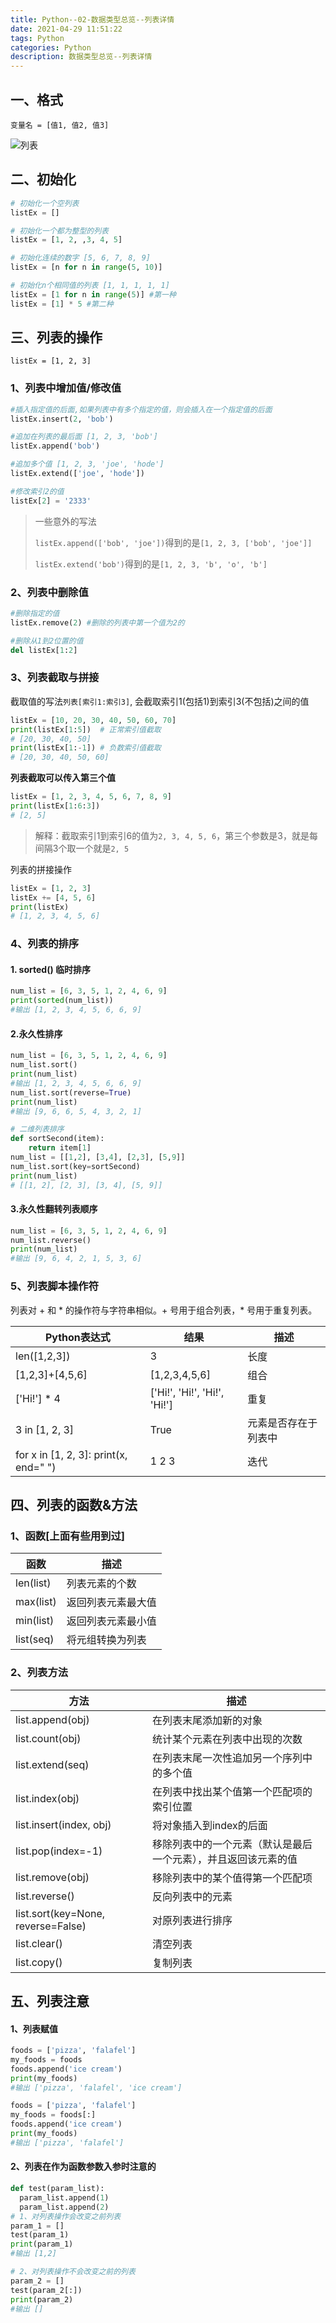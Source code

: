 ```yaml
---
title: Python--02-数据类型总览--列表详情
date: 2021-04-29 11:51:22
tags: Python
categories: Python
description: 数据类型总览--列表详情
---
```


## 一、格式

`变量名 = [值1, 值2, 值3]`

![列表](https://www.runoob.com/wp-content/uploads/2014/05/positive-indexes-1.png)

## 二、初始化

```python
# 初始化一个空列表
listEx = []

# 初始化一个都为整型的列表
listEx = [1, 2, ,3, 4, 5]

# 初始化连续的数字 [5, 6, 7, 8, 9]
listEx = [n for n in range(5, 10)]

# 初始化n个相同值的列表 [1, 1, 1, 1, 1]
listEx = [1 for n in range(5)] #第一种
listEx = [1] * 5 #第二种
```

## 三、列表的操作

`listEx = [1, 2, 3]`

### 1、列表中增加值/修改值

```python
#插入指定值的后面,如果列表中有多个指定的值，则会插入在一个指定值的后面
listEx.insert(2, 'bob')

#追加在列表的最后面 [1, 2, 3, 'bob']
listEx.append('bob')

#追加多个值 [1, 2, 3, 'joe', 'hode']
listEx.extend(['joe', 'hode'])

#修改索引2的值
listEx[2] = '2333'
```
<!-- more -->
> 一些意外的写法
>
> `listEx.append(['bob', 'joe'])`得到的是`[1, 2, 3, ['bob', 'joe']]`
>
> `listEx.extend('bob')`得到的是`[1, 2, 3, 'b', 'o', 'b']`

### 2、列表中删除值

```python
#删除指定的值
listEx.remove(2) #删除的列表中第一个值为2的

#删除从1到2位置的值
del listEx[1:2]
```

### 3、列表截取与拼接

截取值的写法`列表[索引1:索引3]`,  会截取索引1(包括1)到索引3(不包括)之间的值

```python
listEx = [10, 20, 30, 40, 50, 60, 70]
print(listEx[1:5])  # 正常索引值截取
# [20, 30, 40, 50]
print(listEx[1:-1]) # 负数索引值截取
# [20, 30, 40, 50, 60]
```

**列表截取可以传入第三个值**

```python
listEx = [1, 2, 3, 4, 5, 6, 7, 8, 9]
print(listEx[1:6:3])
# [2, 5]
```

> 解释：截取索引1到索引6的值为`2, 3, 4, 5, 6`，第三个参数是3，就是每间隔3个取一个就是`2, 5`

列表的拼接操作

```python
listEx = [1, 2, 3]
listEx += [4, 5, 6]
print(listEx)
# [1, 2, 3, 4, 5, 6]
```

### 4、列表的排序

#### 1. sorted() 临时排序

```python
num_list = [6, 3, 5, 1, 2, 4, 6, 9]
print(sorted(num_list))
#输出 [1, 2, 3, 4, 5, 6, 6, 9]
```

#### 2.永久性排序

```python
num_list = [6, 3, 5, 1, 2, 4, 6, 9]
num_list.sort()
print(num_list)
#输出 [1, 2, 3, 4, 5, 6, 6, 9]
num_list.sort(reverse=True)
print(num_list)
#输出 [9, 6, 6, 5, 4, 3, 2, 1]

# 二维列表排序
def sortSecond(item):
    return item[1]
num_list = [[1,2], [3,4], [2,3], [5,9]]
num_list.sort(key=sortSecond)
print(num_list)
# [[1, 2], [2, 3], [3, 4], [5, 9]]
```

#### 3.永久性翻转列表顺序

```python
num_list = [6, 3, 5, 1, 2, 4, 6, 9]
num_list.reverse()
print(num_list)
#输出 [9, 6, 4, 2, 1, 5, 3, 6]
```

### 5、列表脚本操作符

列表对 + 和 * 的操作符与字符串相似。+ 号用于组合列表，* 号用于重复列表。

| Python表达式                          | 结果                         | 描述                 |
| ------------------------------------- | ---------------------------- | -------------------- |
| len([1,2,3])                          | 3                            | 长度                 |
| [1,2,3]+[4,5,6]                       | [1,2,3,4,5,6]                | 组合                 |
| ['Hi!'] * 4                           | ['Hi!', 'Hi!', 'Hi!', 'Hi!'] | 重复                 |
| 3 in [1, 2, 3]                        | True                         | 元素是否存在于列表中 |
| for x in [1, 2, 3]: print(x, end=" ") | 1 2 3                        | 迭代                 |

## 四、列表的函数&方法

### 1、函数[上面有些用到过]

| 函数      | 描述               |
| --------- | ------------------ |
| len(list) | 列表元素的个数     |
| max(list) | 返回列表元素最大值 |
| min(list) | 返回列表元素最小值 |
| list(seq) | 将元组转换为列表   |

### 2、列表方法

| 方法                               | 描述                                                         |
| ---------------------------------- | ------------------------------------------------------------ |
| list.append(obj)                   | 在列表末尾添加新的对象                                       |
| list.count(obj)                    | 统计某个元素在列表中出现的次数                               |
| list.extend(seq)                   | 在列表末尾一次性追加另一个序列中的多个值                     |
| list.index(obj)                    | 在列表中找出某个值第一个匹配项的索引位置                     |
| list.insert(index, obj)            | 将对象插入到index的后面                                      |
| list.pop(index=-1)                 | 移除列表中的一个元素（默认是最后一个元素），并且返回该元素的值 |
| list.remove(obj)                   | 移除列表中的某个值得第一个匹配项                             |
| list.reverse()                     | 反向列表中的元素                                             |
| list.sort(key=None, reverse=False) | 对原列表进行排序                                             |
| list.clear()                       | 清空列表                                                     |
| list.copy()                        | 复制列表                                                     |

## 五、列表注意

#### 	1、列表赋值

```python
foods = ['pizza', 'falafel']
my_foods = foods
foods.append('ice cream')
print(my_foods)
#输出 ['pizza', 'falafel', 'ice cream']

foods = ['pizza', 'falafel']
my_foods = foods[:]
foods.append('ice cream')
print(my_foods)
#输出 ['pizza', 'falafel']
```

#### 	2、列表在作为函数参数入参时注意的

```python
def test(param_list):
  param_list.append(1)
  param_list.append(2)
# 1、对列表操作会改变之前列表
param_1 = []
test(param_1)
print(param_1)
#输出 [1,2]

# 2、对列表操作不会改变之前的列表
param_2 = []
test(param_2[:])
print(param_2)
#输出 []
```

